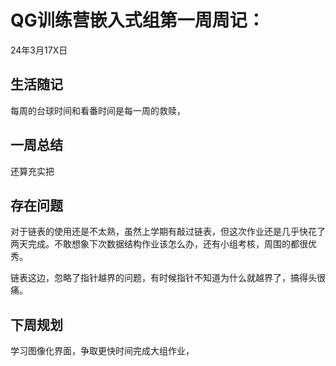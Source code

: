 # QG训练营嵌入式组第一周周记：
24年3月17X日

## 生活随记

每周的台球时间和看番时间是每一周的救赎，



## 一周总结

还算充实把



## 存在问题

对于链表的使用还是不太熟，虽然上学期有敲过链表，但这次作业还是几乎快花了两天完成。不敢想象下次数据结构作业该怎么办，还有小组考核，周围的都很优秀。

链表这边，忽略了指针越界的问题，有时候指针不知道为什么就越界了，搞得头很痛。



## 下周规划

学习图像化界面，争取更快时间完成大组作业，
